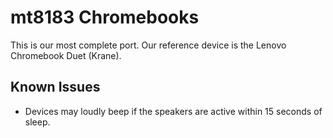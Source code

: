 # mt8183 Chromebooks

This is our most complete port. Our reference device is the Lenovo Chromebook Duet (Krane).

## Known Issues

- Devices may loudly beep if the speakers are active within 15 seconds of sleep.
